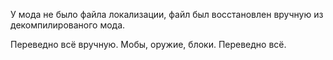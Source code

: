 У мода не было файла локализации, файл был восстановлен вручную из декомпилированого мода.

Переведно всё вручную. Мобы, оружие, блоки. Переведно всё.
